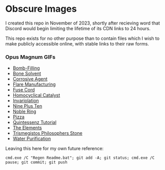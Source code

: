 # Obscure Images

I created this repo in November of 2023, shortly after recieving word that Discord would begin limiting the lifetime of its CDN links to 24 hours.

This repo exists for no other purpose than to contain files which I wish to make publicly accessible online, with stable links to their raw forms.

### Opus Magnum GIFs
- [Bomb-Filling](https://cdn.jsdelivr.net/gh/Obscure2020/Obscure_Images/Opus_Magnum_GIFs/Bomb-Filling.gif)
- [Bone Solvent](https://cdn.jsdelivr.net/gh/Obscure2020/Obscure_Images/Opus_Magnum_GIFs/Bone_Solvent.gif)
- [Corrosive Agent](https://cdn.jsdelivr.net/gh/Obscure2020/Obscure_Images/Opus_Magnum_GIFs/Corrosive_Agent.gif)
- [Flare Manufacturing](https://cdn.jsdelivr.net/gh/Obscure2020/Obscure_Images/Opus_Magnum_GIFs/Flare_Manufacturing.gif)
- [Fuse Cord](https://cdn.jsdelivr.net/gh/Obscure2020/Obscure_Images/Opus_Magnum_GIFs/Fuse_Cord.gif)
- [Homocyclical Catalyst](https://cdn.jsdelivr.net/gh/Obscure2020/Obscure_Images/Opus_Magnum_GIFs/Homocyclical_Catalyst.gif)
- [Invariolation](https://cdn.jsdelivr.net/gh/Obscure2020/Obscure_Images/Opus_Magnum_GIFs/Invariolation.gif)
- [Nine Plus Ten](https://cdn.jsdelivr.net/gh/Obscure2020/Obscure_Images/Opus_Magnum_GIFs/Nine_Plus_Ten.gif)
- [Noble Ring](https://cdn.jsdelivr.net/gh/Obscure2020/Obscure_Images/Opus_Magnum_GIFs/Noble_Ring.gif)
- [Pizza](https://cdn.jsdelivr.net/gh/Obscure2020/Obscure_Images/Opus_Magnum_GIFs/Pizza.gif)
- [Quintessenz Tutorial](https://cdn.jsdelivr.net/gh/Obscure2020/Obscure_Images/Opus_Magnum_GIFs/Quintessenz_Tutorial.gif)
- [The Elements](https://cdn.jsdelivr.net/gh/Obscure2020/Obscure_Images/Opus_Magnum_GIFs/The_Elements.gif)
- [Trismegistos Philosophers Stone](https://cdn.jsdelivr.net/gh/Obscure2020/Obscure_Images/Opus_Magnum_GIFs/Trismegistos_Philosophers_Stone.gif)
- [Water Purification](https://cdn.jsdelivr.net/gh/Obscure2020/Obscure_Images/Opus_Magnum_GIFs/Water_Purification.gif)

Leaving this here for my own future reference:
```
cmd.exe /C "Regen Readme.bat"; git add -A; git status; cmd.exe /C pause; git commit; git push
```
